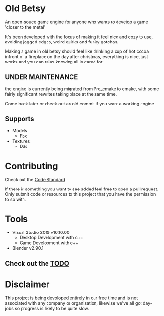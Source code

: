 # Old Betsy
An open-souce game engine for anyone who wants to develop a game 'closer to the metal'

It's been developed with the focus of making it feel nice and cozy to use, avoiding jagged edges, weird quirks and funky gotchas.

Making a game in old betsy should feel like drinking a cup of hot cocoa infront of a fireplace on the day after christmas, everything is nice, just works and you can relax knowing all is cared for.

## UNDER MAINTENANCE
the engine is currently being migrated from Pre_cmake to cmake, with some fairly significant rewrites taking place at the same time.

Come back later or check out an old commit if you want a working engine

## Supports
- Models
  - Fbx
- Textures
  - Dds

# Contributing
Check out the [Code Standard](CodeStandard.md)

If there is something you want to see added feel free to open a pull request.
Only submit code or resources to this project that you have the permission to so with.

# Tools
- Visual Studio 2019 v16.10.00
  - Desktop Development with c++
  - Game Development with c++
- Blender v2.90.1

## Check out the [TODO](TODO.md)

# Disclaimer
This project is being devoloped entirely in our free time and is not associated with any company or organisation, likewise we've all got day-jobs so progress is likely to be quite slow.
